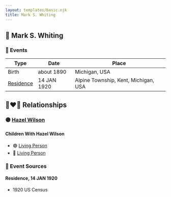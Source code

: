 ```yaml
---
layout: templates/basic.njk
title: Mark S. Whiting
---
```

## 🔵 Mark S. Whiting

### 📆 Events

Type | Date | Place
------ | ------ | ------
Birth | about 1890 | Michigan, USA
[Residence](#event-1) | 14 JAN 1920 | Alpine Township, Kent, Michigan, USA

## 👩‍❤️‍👨 Relationships

### 🟣 [Hazel Wilson](/people/2/23514264)

#### Children With Hazel Wilson
* 🟣 [Living Person](/people/2/25706609)
* 🔵 [Living Person](/people/1/18721885)
### 📰 Event Sources

#### <a id="event-1"></a> Residence, 14 JAN 1920
* 1920 US Census
